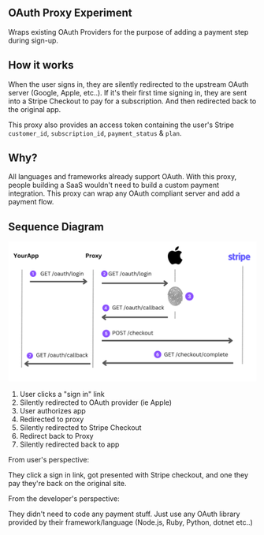 OAuth Proxy Experiment
----------------------

Wraps existing OAuth Providers for the purpose of adding a payment step during sign-up.

## How it works

When the user signs in, they are silently redirected to the upstream OAuth server (Google, Apple, etc..). If it's their first time signing in, they are sent into a Stripe Checkout to pay for a subscription. And then redirected back to the original app.

This proxy also provides an access token containing the user's Stripe `customer_id`, `subscription_id`, `payment_status` & `plan`.

## Why?

All languages and frameworks already support OAuth. With this proxy, people building a SaaS wouldn't need to build a custom payment integration. This proxy can wrap any OAuth compliant server and add a payment flow.

## Sequence Diagram

![Sequence diagram](sequence-diagram.png)

1. User clicks a "sign in" link
2. Silently redirected to OAuth provider (ie Apple)
3. User authorizes app
4. Redirected to proxy
5. Silently redirected to Stripe Checkout
6. Redirect back to Proxy
7. Silently redirected back to app

From user's perspective:

They click a sign in link, got presented with Stripe checkout, and one they pay they're back on the original site.

From the developer's perspective:

They didn't need to code any payment stuff. Just use any OAuth library provided by their framework/language (Node.js, Ruby, Python, dotnet etc..)
